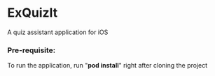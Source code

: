 # ExQuizIt
A quiz assistant application for iOS

### Pre-requisite:

To run the application, run "**pod install**" right after cloning the project

